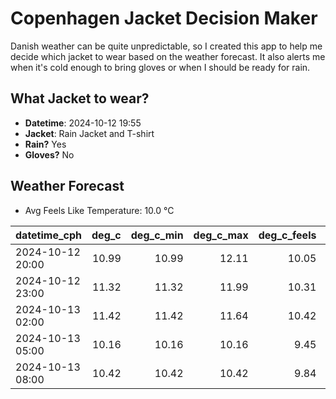 
# Copenhagen Jacket Decision Maker

Danish weather can be quite unpredictable, so I created this app to help me decide which jacket to wear based on the weather forecast. 
It also alerts me when it's cold enough to bring gloves or when I should be ready for rain.

## What Jacket to wear?

- **Datetime**: 2024-10-12 19:55
- **Jacket**: Rain Jacket and T-shirt
- **Rain?** Yes
- **Gloves?** No

## Weather Forecast
- Avg Feels Like Temperature: 10.0 °C

| datetime_cph     |   deg_c |   deg_c_min |   deg_c_max |   deg_c_feels | weather   | wind   | rain   |
|:-----------------|--------:|------------:|------------:|--------------:|:----------|:-------|:-------|
| 2024-10-12 20:00 |   10.99 |       10.99 |       12.11 |         10.05 | Clouds    | High   | None   |
| 2024-10-12 23:00 |   11.32 |       11.32 |       11.99 |         10.31 | Clouds    | High   | None   |
| 2024-10-13 02:00 |   11.42 |       11.42 |       11.64 |         10.42 | Clouds    | High   | None   |
| 2024-10-13 05:00 |   10.16 |       10.16 |       10.16 |          9.45 | Rain      | Medium | Low    |
| 2024-10-13 08:00 |   10.42 |       10.42 |       10.42 |          9.84 | Rain      | Medium | Medium |
        